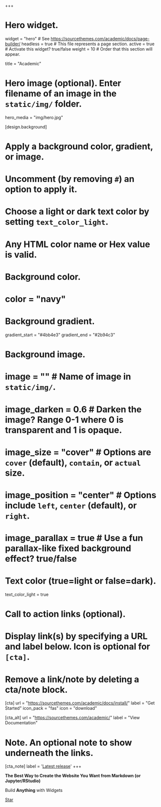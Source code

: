 +++
# Hero widget.
widget = "hero"  # See https://sourcethemes.com/academic/docs/page-builder/
headless = true  # This file represents a page section.
active = true  # Activate this widget? true/false
weight = 10  # Order that this section will appear.

title = "Academic"

# Hero image (optional). Enter filename of an image in the `static/img/` folder.
hero_media = "img/hero.jpg"

[design.background]
  # Apply a background color, gradient, or image.
  #   Uncomment (by removing `#`) an option to apply it.
  #   Choose a light or dark text color by setting `text_color_light`.
  #   Any HTML color name or Hex value is valid.

  # Background color.
  # color = "navy"

  # Background gradient.
  gradient_start = "#4bb4e3"
  gradient_end = "#2b94c3"

  # Background image.

  # image = ""  # Name of image in `static/img/`.
  # image_darken = 0.6  # Darken the image? Range 0-1 where 0 is transparent and 1 is opaque.
  # image_size = "cover"  #  Options are `cover` (default), `contain`, or `actual` size.
  # image_position = "center"  # Options include `left`, `center` (default), or `right`.
  # image_parallax = true  # Use a fun parallax-like fixed background effect? true/false

  # Text color (true=light or false=dark).
  text_color_light = true

# Call to action links (optional).
#   Display link(s) by specifying a URL and label below. Icon is optional for `[cta]`.
#   Remove a link/note by deleting a cta/note block.
[cta]
  url = "https://sourcethemes.com/academic/docs/install/"
  label = "Get Started"
  icon_pack = "fas"
  icon = "download"

[cta_alt]
  url = "https://sourcethemes.com/academic/"
  label = "View Documentation"

# Note. An optional note to show underneath the links.
[cta_note]
  label = '<a class="js-github-release" href="https://sourcethemes.com/academic/updates" data-repo="gcushen/hugo-academic">Latest release<!-- V --></a>'
+++

**The Best Way to Create the Website You Want from Markdown (or Jupyter/RStudio)**

Build **Anything** with Widgets

<span style="text-shadow: none;"><a class="github-button" href="https://github.com/gcushen/hugo-academic" data-icon="octicon-star" data-size="large" data-show-count="true" aria-label="Star this on GitHub">Star</a><script async defer src="https://buttons.github.io/buttons.js"></script></span>
